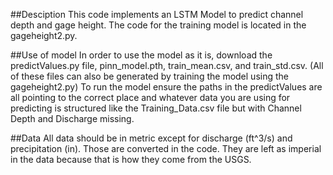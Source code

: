 ##Desciption
This code implements an LSTM Model to predict channel depth and gage height. The code for the training model is located in the gageheight2.py.

##Use of model
In order to use the model as it is, download the predictValues.py file, pinn_model.pth, train_mean.csv, and train_std.csv. (All of these files can also be generated by training the model using the gageheight2.py)
To run the model ensure the paths in the predictValues are all pointing to the correct place and whatever data you are using for predicting is structured like the Training_Data.csv file but with Channel Depth and Discharge missing.

##Data
All data should be in metric except for discharge (ft^3/s) and precipitation (in). Those are converted in the code. They are left as imperial in the data because that is how they come from the USGS.
